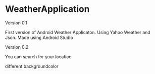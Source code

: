 # WeatherApplication
Version 0.1

First version of Android Weather Applicaton. Using Yahoo Weather and Json. Made using Android Studio

Version 0.2

You can search for your location


different backgroundcolor
